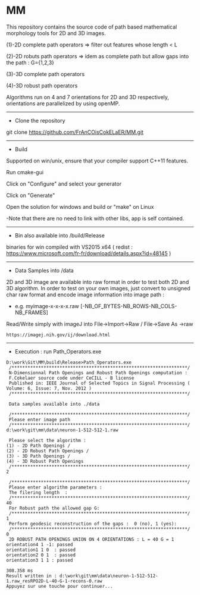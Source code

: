 # MM
This repository contains the source code of path based mathematical morphology tools for 2D and 3D images. 

(1)-2D complete path operators  => filter out features whose length < L

(2)-2D robuts path operators  => idem as complete path but allow gaps into the path : G={1,2,3}

(3)-3D complete path operators

(4)-3D robust path operators

Algorithms run on 4 and 7 orientations for 2D and 3D respectively, orientations are parallelized by using openMP.

****
- Clone the repository

git clone https://github.com/FrAnCOisCokELaER/MM.git

****
- Build 

Supported on win/unix, ensure that your compiler support C++11 features.

Run cmake-gui


Click on "Configure" and select your generator

Click on "Generate"

Open the solution for windows and build or "make" on Linux

-Note that there are no need to link with other libs, app is self contained.

****
- Bin also available into /build/Release

binaries for win compiled with  VS2015 x64 ( redist : https://www.microsoft.com/fr-fr/download/details.aspx?id=48145 )


****
- Data Samples into /data

 2D and 3D image are available into raw format in order to test both 2D and 3D algorithm.
In order to test on your own images, just convert to unsigned char raw format and encode image information into image path :
- e.g. myimage-x-x-x-x.raw    [-NB_OF_BYTES-NB_ROWS-NB_COLS-NB_FRAMES]

Read/Write simply with imageJ into File->Import->Raw / File->Save As ->raw
````
https://imagej.nih.gov/ij/download.html
````
****
- Execution : run Path_Operators.exe 

````
D:\work\Git\MM\build\Release>Path_Operators.exe
 /******************************************************************/
 N-Dimensionnal Path Openings and Robust Path Openings computation :
 F.Cokelaer source code under CeCILL - B license
 Published in: IEEE Journal of Selected Topics in Signal Processing ( Volume: 6, Issue: 7, Nov. 2012 )
 /******************************************************************/

 Data samples available into ./data

 /******************************************************************/
 Please enter image path
 /******************************************************************/
d:\work\git\mm\data\neuron-1-512-512-1.raw

 Please select the algorithm :
(1) - 2D Path Openings /
(2) - 2D Robust Path Openings /
(3) - 3D Path Openings /
(4) - 3D Robust Path Openings
 /******************************************************************/
2

 /******************************************************************/
 Please enter algorithm parameters :
 The filering length  :
 /******************************************************************/
40
 For Robust path the allowed gap G:
 /******************************************************************/
1
 Perform geodesic reconstruction of the gaps :  0 (no), 1 (yes):
 /******************************************************************/
0
 2D ROBUST PATH OPENINGS UNION ON 4 ORIENTATIONS : L = 40 G = 1
orientation4 1 -1: passed
orientation1 1 0  : passed
orientation2 0 1  : passed
orientation3 1 1 : passed

308.358 ms
Result written in : d:\work\git\mm\data\neuron-1-512-512-1.raw_resRPO2D-L-40-G-1-recons-0.raw
Appuyez sur une touche pour continuer...

````




